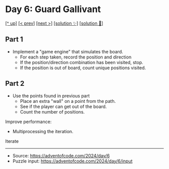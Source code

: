 # Day 6: Guard Gallivant

[[^ up]](../../README.MD) [[< prev]](../day-05/README.MD) [[next >]](../day-07/README.MD) [[solution ✨]](./solve.py) [[solution 🦀]](./src/main.rs)

<!-- article begin -->

## Part 1

- Implement a "game engine" that simulates the board.
    - For each step taken, record the position and direction
    - If the position/direction combination has been visited, stop.
    - If the position is out of board, count unique positions visited.

## Part 2

- Use the points found in previous part
    - Place an extra "wall" on a point from the path.
    - See if the player can get out of the board.
    - Count the number of positions.

Improve performance:

- Multiprocessing the iteration.

Iterate

<!-- article end -->

---

* Source: https://adventofcode.com/2024/day/6
* Puzzle input: https://adventofcode.com/2024/day/6/input
